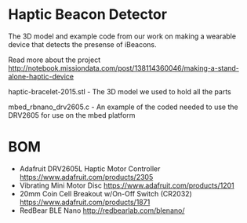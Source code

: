 # Haptic Beacon Detector

The 3D model and example code from our work on making a wearable device that detects the presense of iBeacons. 

Read more about the project http://notebook.missiondata.com/post/138114360046/making-a-stand-alone-haptic-device

haptic-bracelet-2015.stl - The 3D model we used to hold all the parts

mbed_rbnano_drv2605.c - An example of the coded needed to use the DRV2605 for use on the mbed platform

# BOM

* Adafruit DRV2605L Haptic Motor Controller https://www.adafruit.com/products/2305
* Vibrating Mini Motor Disc https://www.adafruit.com/products/1201
* 20mm Coin Cell Breakout w/On-Off Switch (CR2032) https://www.adafruit.com/products/1871
* RedBear BLE Nano http://redbearlab.com/blenano/
